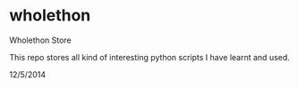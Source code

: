 wholethon
=========

Wholethon Store

This repo stores all kind of interesting python scripts I have learnt and used. 

12/5/2014
